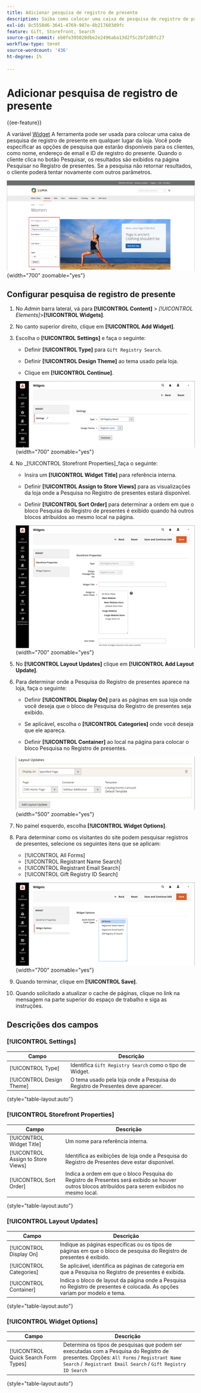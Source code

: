```yaml
---
title: Adicionar pesquisa de registro de presente
description: Saiba como colocar uma caixa de pesquisa de registro de presente para ajudar a armazenar visitantes que compram produtos de registros de clientes.
exl-id: 8c5558d6-3641-4769-987e-8b217603d9fc
feature: Gift, Storefront, Search
source-git-commit: eb0fe395020dbe2e2496aba13d2f5c2bf2d0fc27
workflow-type: tm+mt
source-wordcount: '436'
ht-degree: 1%

---
```


# Adicionar pesquisa de registro de presente

{{ee-feature}}

A variável [Widget](../content-design/widgets.md) A ferramenta pode ser usada para colocar uma caixa de pesquisa de registro de presente em qualquer lugar da loja. Você pode especificar as opções de pesquisa que estarão disponíveis para os clientes, como nome, endereço de email e ID de registro do presente. Quando o cliente clica no botão Pesquisar, os resultados são exibidos na página Pesquisar no Registro de presentes. Se a pesquisa não retornar resultados, o cliente poderá tentar novamente com outros parâmetros.

![Exemplo de loja - pesquisa no registro de presentes](./assets/storefront-gift-registry-search.png){width="700" zoomable="yes"}

## Configurar pesquisa de registro de presente

1. No _Admin_ barra lateral, vá para **[!UICONTROL Content]** > _[!UICONTROL Elements]_>**[!UICONTROL Widgets]**.

1. No canto superior direito, clique em **[!UICONTROL Add Widget]**.

1. Escolha o **[!UICONTROL Settings]** e faça o seguinte:

   - Definir **[!UICONTROL Type]** para `Gift Registry Search`.

   - Definir **[!UICONTROL Design Theme]** ao tema usado pela loja.

   - Clique em **[!UICONTROL Continue]**.

   ![Registro de presentes - configurações de pesquisa](./assets/widget-gift-registry-search-settings.png){width="700" zoomable="yes"}

1. No _[!UICONTROL Storefront Properties]_faça o seguinte:

   - Insira um **[!UICONTROL Widget Title]** para referência interna.

   - Definir **[!UICONTROL Assign to Store Views]** para as visualizações da loja onde a Pesquisa no Registro de presentes estará disponível.

   - Definir **[!UICONTROL Sort Order]** para determinar a ordem em que o bloco Pesquisa do Registro de presentes é exibido quando há outros blocos atribuídos ao mesmo local na página.

   ![Registro de presentes - propriedades da loja](./assets/widget-gift-registry-search-storefront-properties.png){width="700" zoomable="yes"}

1. No **[!UICONTROL Layout Updates]** clique em **[!UICONTROL Add Layout Update]**.

1. Para determinar onde a Pesquisa do Registro de presentes aparece na loja, faça o seguinte:

   - Definir **[!UICONTROL Display On]** para as páginas em sua loja onde você deseja que o bloco de Pesquisa do Registro de presentes seja exibido.

   - Se aplicável, escolha o **[!UICONTROL Categories]** onde você deseja que ele apareça.

   - Definir **[!UICONTROL Container]** ao local na página para colocar o bloco Pesquisa no Registro de presentes.

   ![Registro de presentes - atualizações de layout](./assets/widget-gift-registry-search-layout-updates.png){width="500" zoomable="yes"}

1. No painel esquerdo, escolha **[!UICONTROL Widget Options]**.

1. Para determinar como os visitantes do site podem pesquisar registros de presentes, selecione os seguintes itens que se aplicam:

   - [!UICONTROL All Forms]
   - [!UICONTROL Registrant Name Search]
   - [!UICONTROL Registrant Email Search]
   - [!UICONTROL Gift Registry ID Search]

   ![Registro de presentes - opções de widget](./assets/widget-gift-registry-search-widget-options.png){width="700" zoomable="yes"}

1. Quando terminar, clique em **[!UICONTROL Save]**.

1. Quando solicitado a atualizar o cache de páginas, clique no link na mensagem na parte superior do espaço de trabalho e siga as instruções.

## Descrições dos campos

### [!UICONTROL Settings]

| Campo | Descrição |
|--- |--- |
| [!UICONTROL Type] | Identifica `Gift Registry Search` como o tipo de Widget. |
| [!UICONTROL Design Theme] | O tema usado pela loja onde a Pesquisa do Registro de Presentes deve aparecer. |

{style="table-layout:auto"}

### [!UICONTROL Storefront Properties]

| Campo | Descrição |
|--- |--- |
| [!UICONTROL Widget Title] | Um nome para referência interna. |
| [!UICONTROL Assign to Store Views] | Identifica as exibições de loja onde a Pesquisa do Registro de Presentes deve estar disponível. |
| [!UICONTROL Sort Order] | Indica a ordem em que o bloco Pesquisa do Registro de Presentes será exibido se houver outros blocos atribuídos para serem exibidos no mesmo local. |

{style="table-layout:auto"}

### [!UICONTROL Layout Updates]

| Campo | Descrição |
|--- |--- |
| [!UICONTROL Display On] | Indique as páginas específicas ou os tipos de páginas em que o bloco de pesquisa do Registro de presentes é exibido. |
| [!UICONTROL Categories] | Se aplicável, identifica as páginas de categoria em que a Pesquisa no Registro de presentes é exibida. |
| [!UICONTROL Container] | Indica o bloco de layout da página onde a Pesquisa no Registro de presentes é colocada. As opções variam por modelo e tema. |

{style="table-layout:auto"}

### [!UICONTROL Widget Options]

| Campo | Descrição |
|--- |--- |
| [!UICONTROL Quick Search Form Types] | Determina os tipos de pesquisas que podem ser executadas com a Pesquisa do Registro de presentes. Opções: `All Forms` / `Registrant Name Search` /` Registrant Email Search` / `Gift Registry ID Search` |

{style="table-layout:auto"}

